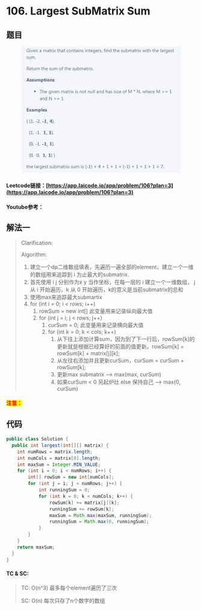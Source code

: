 # 106. Largest SubMatrix Sum

## 题目

<figure><img src="../../.gitbook/assets/image (1) (1).png" alt=""><figcaption></figcaption></figure>

#### Leetcode链接：[https://app.laicode.io/app/problem/106?plan=3](https://app.laicode.io/app/problem/106?plan=3)

#### Youtube参考：

## 解法一

> Clarification:&#x20;
>
> Algorithm:&#x20;
>
> 1. 建立一个dp二维数组填表，先遍历一遍全部的element，建立一个一维的数组用来追踪到 i 为止最大的submatrix.&#x20;
> 2. 首先使用 i j 分别作为x y 当作坐标，在每一层的 i 建立一个一维数组， j 从 i 开始遍历，k 从 0 开始遍历，k的意义是当前submatrix的总和
> 3. 使用max来追踪最大submartix
> 4. for (int i = 0; i < rows; i++)&#x20;
>    1. rowSum = new int\[] 此变量用来记录纵向最大值
>    2. for (int j = i; j < rows; j++)
>       1. curSum = 0; 此变量用来记录横向最大值
>       2. for (int k = 0; k < cols; k++)
>          1. 从下往上添加计算sum，因为到了下一行后，rowSum\[k]的更新就是根据已经算好的前面的值更新。rowSum\[k] = rowSum\[k] + matrix\[j]\[k];
>          2. 从左往右添加并且更新curSum，curSum = curSum + rowSum\[k];
>          3. 更新max submatrix --> max(max, curSum)
>          4. 如果curSum < 0 另起炉灶 else 保持自己 --> max(0, curSum)

#### <mark style="color:red;">注意：</mark>

## 代码

```java
public class Solution {
  public int largest(int[][] matrix) {
    int numRows = matrix.length;
    int numCols = matrix[0].length;
    int maxSum = Integer.MIN_VALUE;
    for (int i = 0; i < numRows; i++) {
        int[] rowSum = new int[numCols];
        for (int j = i; j < numRows; j++) {
            int runningSum = 0;
            for (int k = 0; k < numCols; k++) {
                rowSum[k] += matrix[j][k];
                runningSum += rowSum[k];
                maxSum = Math.max(maxSum, runningSum);
                runningSum = Math.max(0, runningSum);
            }
        }
    }
    return maxSum;
  }
}

```

#### TC & SC:&#x20;

> TC: O(n^3) 最多每个element遍历了三次
>
> SC: O(n) 每次只存了n个数字的数组
